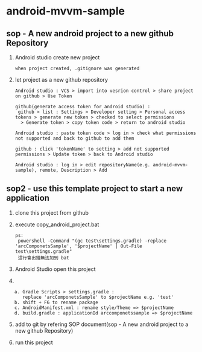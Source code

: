 # android-mvvm-sample


## sop - A new android project to a new github Repository

1. Android studio create new project
 
       when project created, .gitignore was generated

2. let project as a new github repository

       Android studio : VCS > import into vesrion control > share project on github > Use Token

       github(generate access token for android studio) :
        github > list : Settings > Developer setting > Personal access tokens > generate new token > checked to select permissions
         > Generate token > copy token code > return to android studio

       Android studio : paste token code > log in > check what permissions not supported and back to github to add them

       github : click 'tokenName' to setting > add not supported permissions > Update token > back to Android studio

       Android studio : log in > edit repositoryName(e.g. android-mvvm-sample), remote, Description > Add
       
## sop2 - use this template project to start a new application       

1. clone this project from github

2. execute copy_android_project.bat 

       ps:
        powershell -Command "(gc test\settings.gradle) -replace 'arcComponetsSample', '$projectName' | Out-File test\settings.gradle"
        這行會出錯無法加到 bat

3. Android Studio open this project

4. 

       a. Gradle Scripts > settings.gradle : 
          replace 'arcComponetsSample' to $projectName e.g. 'test'
       b. shift + F6 to rename package
       c. AndroidManifest.xml : rename style/Theme => $projectName
       d. build.gradle : applicationId arccomponetssample => $projectName
 
5. add to git by refering SOP document(sop - A new android project to a new github Repository)

6. run this project
